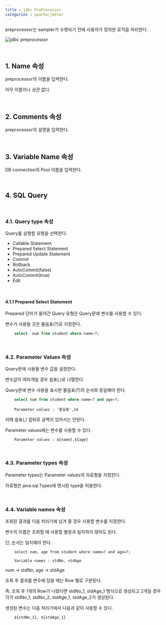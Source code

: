 ```yaml
---
title : jdbc PreProcessor
categories : apache/jmeter
---
```


preprocessor는 sampler가 수행되기 전에 사용자가 정의한 로직을 처리한다.

![jdbc preprocessor](/assets/jdbc-preprocessor-1.PNG)

<br>

## 1. Name 속성

preprocessor의 이름을 입력한다. 

아무 이름이나 상관 없다. 

<br>

## 2. Comments 속성

preprocessor의 설명을 입력한다. 

<br>

## 3. Variable Name 속성

DB connection의 Pool 이름을 입력한다.

<br>

## 4. SQL Query

<br>

### 4.1. Query type 속성

Query를 실행할 유형을 선택한다. 

- Callable Statement
- Prepared Select Statement
- Prepared Update Statement
- Commit
- Rollback
- AutoCommit(false)
- AutoCommit(true)
- Edit

<br>

#### 4.1.1 Prepared Select Statement

Prepared 단어가 들어간 Query 유형은 Query문에 변수를 사용할 수 있다. 

변수가 사용될 곳은 물음표(?)로 지정한다.

~~~sql
	select  num from student where name=?;
~~~

<br>

### 4.2. Parameter Values 속성

Query문에 사용될 변수 값을 설정한다. 

변수값이 여러개일 경우 쉼표(,)로 나열한다.

Query문에 변수 사용을 표시한 물음표(?)의 순서와 동일해야 한다. 

~~~sql
	select num from student where name=? and age=?;
~~~

~~~
	Parameter values : '홍길동',14 
~~~

이때 쉼표(,) 앞뒤로 공백이 있어서는 안된다.

Parameter values에는 변수를 사용할 수 있다. 

~~~
	Parameter values : ${name},${age} 
~~~

<br>

### 4.3. Parameter types 속성

Parameter types는 Parameter values의 자료형을 지정한다. 

자료형은 java.sql.Types에 명시된 type을 허용한다.

<br>

### 4.4. Variable names 속성

조회된 결과를 다음 처리기에 넘겨 줄 경우 사용할 변수를 지정한다. 

변수의 이름은 조회할 때 사용할 별칭과 일치하지 않아도 된다. 

단, 순서는 일치해야 한다.

~~~ 
	select num, age from student where name=? and age=?;
~~~

~~~
	Variable names : stdNo, stdAge
~~~

num -> stdNo, age -> stdAge

조회 후 결과를 변수에 담을 때는 Row 별로 구분된다.  

즉, 조회 후 1개의 Row가 나왔다면 stdNo_1, stdAge_1 형식으로 생성되고 2개일 경우 각각 stdNo_1, stdNo_2, stdAge_1, stdAge_2가 생성된다. 

생성된 변수는 다음 처리기에서 다음과 같이 사용할 수 있다. 

~~~
	${stdNo_1}, ${stdAge_1} 
~~~

